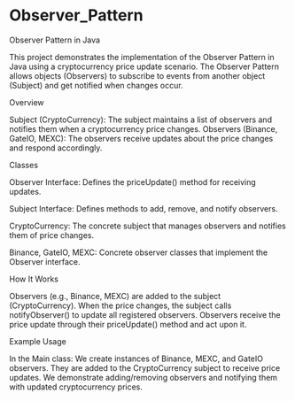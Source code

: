 # Observer_Pattern

Observer Pattern in Java

This project demonstrates the implementation of the Observer Pattern in Java using a cryptocurrency
price update scenario. The Observer Pattern allows objects (Observers) to subscribe to events from
another object (Subject) and get notified when changes occur.

Overview

Subject (CryptoCurrency): The subject maintains a list of observers and notifies them when a
cryptocurrency price changes.
Observers (Binance, GateIO, MEXC): The observers receive updates about the price changes and respond
accordingly.

Classes

Observer Interface: Defines the priceUpdate() method for receiving updates.

Subject Interface: Defines methods to add, remove, and notify observers.

CryptoCurrency: The concrete subject that manages observers and notifies them of price changes.

Binance, GateIO, MEXC: Concrete observer classes that implement the Observer interface.


How It Works

Observers (e.g., Binance, MEXC) are added to the subject (CryptoCurrency).
When the price changes, the subject calls notifyObserver() to update all registered observers.
Observers receive the price update through their priceUpdate() method and act upon it.

Example Usage

In the Main class:
We create instances of Binance, MEXC, and GateIO observers.
They are added to the CryptoCurrency subject to receive price updates.
We demonstrate adding/removing observers and notifying them with updated cryptocurrency prices.